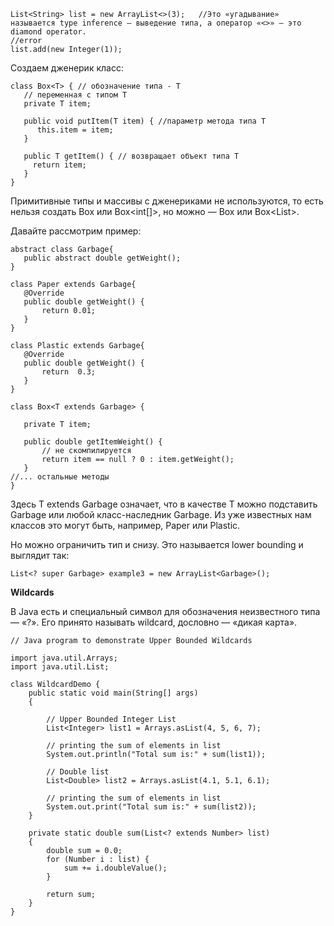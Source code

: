 ```
List<String> list = new ArrayList<>(3);   //Это «угадывание» называется type inference — выведение типа, а оператор «<>» — это diamond operator.
//error
list.add(new Integer(1));
```

Создаем дженерик класс:

```
class Box<T> { // обозначение типа - T
   // переменная с типом T
   private T item;
 
   public void putItem(T item) { //параметр метода типа T
      this.item = item;
   }

   public T getItem() { // возвращает объект типа T
     return item;
   }
}
```

Примитивные типы и массивы с дженериками не используются, то есть нельзя создать Box<int> или Box<int[]>, но можно — Box<Integer> или Box<List<Integer>>.
  
Давайте рассмотрим пример:

```
abstract class Garbage{
   public abstract double getWeight();
}

class Paper extends Garbage{
   @Override
   public double getWeight() {
       return 0.01;
   }
}

class Plastic extends Garbage{
   @Override
   public double getWeight() {
       return  0.3;
   }
}
   
class Box<T extends Garbage> {

   private T item;

   public double getItemWeight() {
       // не скомпилируется
       return item == null ? 0 : item.getWeight();
   }
//... остальные методы
}
```
  
Здесь T extends Garbage означает, что в качестве T можно подставить Garbage или любой класс-наследник Garbage. Из уже известных нам классов это могут быть, например, Paper или Plastic.
   
Но можно ограничить тип и снизу. Это называется lower bounding и выглядит так:
   
```
List<? super Garbage> example3 = new ArrayList<Garbage>();
```
   
**Wildcards**
   
 В Java есть и специальный символ для обозначения неизвестного типа — «?». Его принято называть wildcard, дословно — «дикая карта».

```
// Java program to demonstrate Upper Bounded Wildcards

import java.util.Arrays;
import java.util.List;

class WildcardDemo {
	public static void main(String[] args)
	{

		// Upper Bounded Integer List
		List<Integer> list1 = Arrays.asList(4, 5, 6, 7);

		// printing the sum of elements in list
		System.out.println("Total sum is:" + sum(list1));

		// Double list
		List<Double> list2 = Arrays.asList(4.1, 5.1, 6.1);

		// printing the sum of elements in list
		System.out.print("Total sum is:" + sum(list2));
	}

	private static double sum(List<? extends Number> list)
	{
		double sum = 0.0;
		for (Number i : list) {
			sum += i.doubleValue();
		}

		return sum;
	}
}
```


